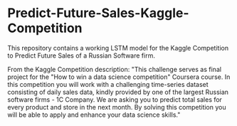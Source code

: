 # Predict-Future-Sales-Kaggle-Competition
This repository contains a working LSTM model for the Kaggle Competition to Predict Future Sales of a Russian Software firm.

From the Kaggle Competition description:
"This challenge serves as final project for the "How to win a data science competition" Coursera course. In this competition you will work with a challenging time-series dataset consisting of daily sales data, kindly provided by one of the largest Russian software firms - 1C Company.  We are asking you to predict total sales for every product and store in the next month. By solving this competition you will be able to apply and enhance your data science skills."

